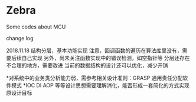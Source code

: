 # Zebra
Some codes about MCU

change log

2018.11.18
结构分层，基本功能实现 
    注意，回调函数的遍历在算法库里没有，需要后续自己实现
    另外，尚未关注函数实现中的错误检测，如空指针等
    分层还存在不合理的地方，需要改进
    当前的数据结构的设计还可以优化，减少开销

*对系统中的业务类分析能力弱，需参考相关设计准则：GRASP 通用责任分配软件模式
*IOC DI AOP 等等设计思想需要理解消化，能否形成一套简化的方式实现原设计目标

